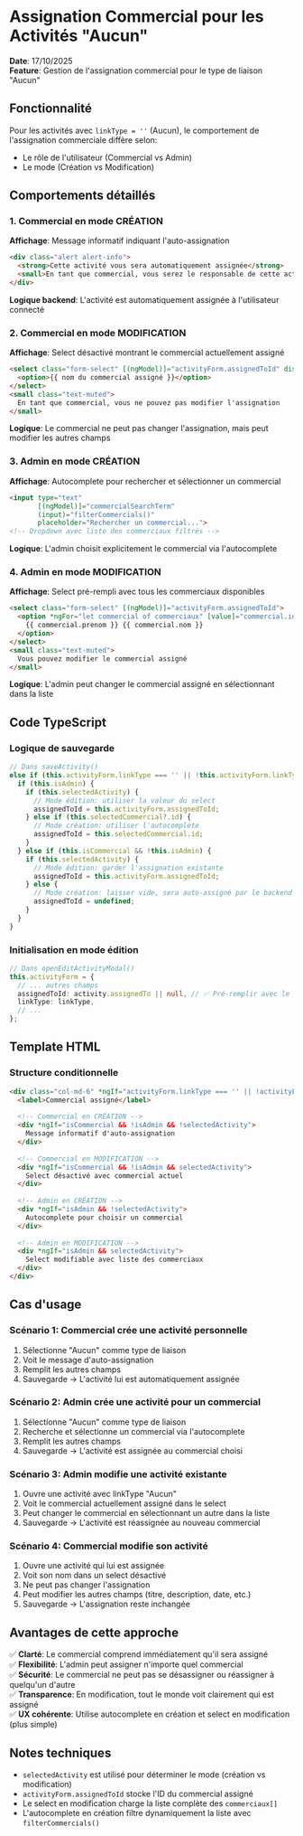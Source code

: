 # Assignation Commercial pour les Activités "Aucun"

**Date**: 17/10/2025  
**Feature**: Gestion de l'assignation commercial pour le type de liaison "Aucun"

## Fonctionnalité

Pour les activités avec `linkType = ''` (Aucun), le comportement de l'assignation commerciale diffère selon:
- Le rôle de l'utilisateur (Commercial vs Admin)
- Le mode (Création vs Modification)

## Comportements détaillés

### 1. Commercial en mode CRÉATION

**Affichage**: Message informatif indiquant l'auto-assignation

```html
<div class="alert alert-info">
  <strong>Cette activité vous sera automatiquement assignée</strong>
  <small>En tant que commercial, vous serez le responsable de cette activité</small>
</div>
```

**Logique backend**: L'activité est automatiquement assignée à l'utilisateur connecté

### 2. Commercial en mode MODIFICATION

**Affichage**: Select désactivé montrant le commercial actuellement assigné

```html
<select class="form-select" [(ngModel)]="activityForm.assignedToId" disabled>
  <option>{{ nom du commercial assigné }}</option>
</select>
<small class="text-muted">
  En tant que commercial, vous ne pouvez pas modifier l'assignation
</small>
```

**Logique**: Le commercial ne peut pas changer l'assignation, mais peut modifier les autres champs

### 3. Admin en mode CRÉATION

**Affichage**: Autocomplete pour rechercher et sélectionner un commercial

```html
<input type="text" 
       [(ngModel)]="commercialSearchTerm"
       (input)="filterCommercials()"
       placeholder="Rechercher un commercial...">
<!-- Dropdown avec liste des commerciaux filtrés -->
```

**Logique**: L'admin choisit explicitement le commercial via l'autocomplete

### 4. Admin en mode MODIFICATION

**Affichage**: Select pré-rempli avec tous les commerciaux disponibles

```html
<select class="form-select" [(ngModel)]="activityForm.assignedToId">
  <option *ngFor="let commercial of commerciaux" [value]="commercial.id">
    {{ commercial.prenom }} {{ commercial.nom }}
  </option>
</select>
<small class="text-muted">
  Vous pouvez modifier le commercial assigné
</small>
```

**Logique**: L'admin peut changer le commercial assigné en sélectionnant dans la liste

## Code TypeScript

### Logique de sauvegarde

```typescript
// Dans saveActivity()
else if (this.activityForm.linkType === '' || !this.activityForm.linkType) {
  if (this.isAdmin) {
    if (this.selectedActivity) {
      // Mode édition: utiliser la valeur du select
      assignedToId = this.activityForm.assignedToId;
    } else if (this.selectedCommercial?.id) {
      // Mode création: utiliser l'autocomplete
      assignedToId = this.selectedCommercial.id;
    }
  } else if (this.isCommercial && !this.isAdmin) {
    if (this.selectedActivity) {
      // Mode édition: garder l'assignation existante
      assignedToId = this.activityForm.assignedToId;
    } else {
      // Mode création: laisser vide, sera auto-assigné par le backend
      assignedToId = undefined;
    }
  }
}
```

### Initialisation en mode édition

```typescript
// Dans openEditActivityModal()
this.activityForm = {
  // ... autres champs
  assignedToId: activity.assignedTo || null, // ✅ Pré-remplir avec le commercial actuel
  linkType: linkType,
  // ...
};
```

## Template HTML

### Structure conditionnelle

```html
<div class="col-md-6" *ngIf="activityForm.linkType === '' || !activityForm.linkType">
  <label>Commercial assigné</label>
  
  <!-- Commercial en CRÉATION -->
  <div *ngIf="isCommercial && !isAdmin && !selectedActivity">
    Message informatif d'auto-assignation
  </div>
  
  <!-- Commercial en MODIFICATION -->
  <div *ngIf="isCommercial && !isAdmin && selectedActivity">
    Select désactivé avec commercial actuel
  </div>
  
  <!-- Admin en CRÉATION -->
  <div *ngIf="isAdmin && !selectedActivity">
    Autocomplete pour choisir un commercial
  </div>
  
  <!-- Admin en MODIFICATION -->
  <div *ngIf="isAdmin && selectedActivity">
    Select modifiable avec liste des commerciaux
  </div>
</div>
```

## Cas d'usage

### Scénario 1: Commercial crée une activité personnelle
1. Sélectionne "Aucun" comme type de liaison
2. Voit le message d'auto-assignation
3. Remplit les autres champs
4. Sauvegarde → L'activité lui est automatiquement assignée

### Scénario 2: Admin crée une activité pour un commercial
1. Sélectionne "Aucun" comme type de liaison
2. Recherche et sélectionne un commercial via l'autocomplete
3. Remplit les autres champs
4. Sauvegarde → L'activité est assignée au commercial choisi

### Scénario 3: Admin modifie une activité existante
1. Ouvre une activité avec linkType "Aucun"
2. Voit le commercial actuellement assigné dans le select
3. Peut changer le commercial en sélectionnant un autre dans la liste
4. Sauvegarde → L'activité est réassignée au nouveau commercial

### Scénario 4: Commercial modifie son activité
1. Ouvre une activité qui lui est assignée
2. Voit son nom dans un select désactivé
3. Ne peut pas changer l'assignation
4. Peut modifier les autres champs (titre, description, date, etc.)
5. Sauvegarde → L'assignation reste inchangée

## Avantages de cette approche

✅ **Clarté**: Le commercial comprend immédiatement qu'il sera assigné  
✅ **Flexibilité**: L'admin peut assigner n'importe quel commercial  
✅ **Sécurité**: Le commercial ne peut pas se désassigner ou réassigner à quelqu'un d'autre  
✅ **Transparence**: En modification, tout le monde voit clairement qui est assigné  
✅ **UX cohérente**: Utilise autocomplete en création et select en modification (plus simple)

## Notes techniques

- `selectedActivity` est utilisé pour déterminer le mode (création vs modification)
- `activityForm.assignedToId` stocke l'ID du commercial assigné
- Le select en modification charge la liste complète des `commerciaux[]`
- L'autocomplete en création filtre dynamiquement la liste avec `filterCommercials()`
